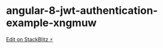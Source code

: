# angular-8-jwt-authentication-example-xngmuw

[Edit on StackBlitz ⚡️](https://stackblitz.com/edit/angular-8-jwt-authentication-example-xngmuw)